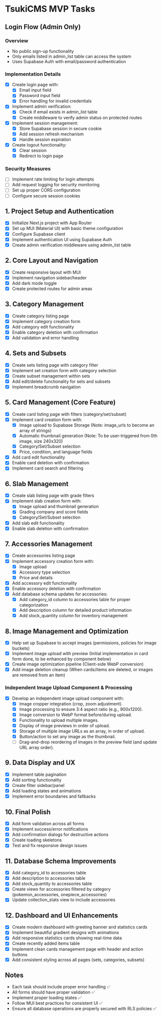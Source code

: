 # TsukiCMS MVP Tasks

## Login Flow (Admin Only)
### Overview
- No public sign-up functionality
- Only emails listed in admin_list table can access the system
- Uses Supabase Auth with email/password authentication

### Implementation Details
- [x] Create login page with:
  - [x] Email input field
  - [x] Password input field
  - [x] Error handling for invalid credentials
- [x] Implement admin verification:
  - [x] Check if email exists in admin_list table
  - [x] Create middleware to verify admin status on protected routes
- [x] Implement session management:
  - [x] Store Supabase session in secure cookie
  - [x] Add session refresh mechanism
  - [x] Handle session expiration
- [x] Create logout functionality:
  - [x] Clear session
  - [x] Redirect to login page

### Security Measures
- [ ] Implement rate limiting for login attempts
- [ ] Add request logging for security monitoring
- [ ] Set up proper CORS configuration
- [ ] Configure secure session cookies

## 1. Project Setup and Authentication
- [x] Initialize Next.js project with App Router
- [x] Set up MUI (Material UI) with basic theme configuration
- [x] Configure Supabase client
- [x] Implement authentication UI using Supabase Auth
- [x] Create admin verification middleware using admin_list table

## 2. Core Layout and Navigation
- [x] Create responsive layout with MUI
- [x] Implement navigation sidebar/header
- [x] Add dark mode toggle
- [x] Create protected routes for admin areas

## 3. Category Management
- [x] Create category listing page
- [x] Implement category creation form
- [x] Add category edit functionality
- [x] Enable category deletion with confirmation
- [x] Add validation and error handling

## 4. Sets and Subsets
- [x] Create sets listing page with category filter
- [x] Implement set creation form with category selection
- [x] Create subset management within sets
- [x] Add edit/delete functionality for sets and subsets
- [x] Implement breadcrumb navigation

## 5. Card Management (Core Feature)
- [x] Create card listing page with filters (category/set/subset)
- [x] Implement card creation form with:
  - [x] Image upload to Supabase Storage (Note: image_urls to become an array of strings)
  - [x] Automatic thumbnail generation (Note: To be user-triggered from 0th image, size 240x320)
  - [x] Category/Set/Subset selection
  - [x] Price, condition, and language fields
- [x] Add card edit functionality
- [x] Enable card deletion with confirmation
- [x] Implement card search and filtering

## 6. Slab Management
- [x] Create slab listing page with grade filters
- [x] Implement slab creation form with:
  - [x] Image upload and thumbnail generation
  - [x] Grading company and score fields
  - [x] Category/Set/Subset selection
- [x] Add slab edit functionality
- [x] Enable slab deletion with confirmation

## 7. Accessories Management
- [x] Create accessories listing page
- [x] Implement accessory creation form with:
  - [x] Image upload
  - [x] Accessory type selection
  - [x] Price and details
- [x] Add accessory edit functionality
- [x] Enable accessory deletion with confirmation
- [x] Add database schema updates for accessories:
  - [x] Add category_id column to accessories table for proper categorization
  - [x] Add description column for detailed product information
  - [x] Add stock_quantity column for inventory management

## 8. Image Management and Optimization
- [x] Help set up Supabase to accept images (permissions, policies for image buckets)
- [x] Implement image upload with preview (Initial implementation in card form done, to be enhanced by component below)
- [x] Create image optimization pipeline (Client-side WebP conversion)
- [x] Add image deletion cleanup (When cards/items are deleted, or images are removed from an item)

### Independent Image Upload Component & Processing
- [x] Develop an independent image upload component with:
  - [x] Image cropper integration (crop, zoom adjustment).
  - [x] Image processing to ensure 3:4 aspect ratio (e.g., 900x1200).
  - [x] Image conversion to WebP format before/during upload.
  - [x] Functionality to upload multiple images.
  - [x] Display of image previews in order of upload.
  - [x] Storage of multiple image URLs as an array, in order of upload.
  - [x] Button/action to set any image as the thumbnail.
  - [ ] Drag-and-drop reordering of images in the preview field (and update URL array order).

## 9. Data Display and UX
- [x] Implement table pagination
- [x] Add sorting functionality
- [x] Create filter sidebar/panel
- [x] Add loading states and animations
- [x] Implement error boundaries and fallbacks

## 10. Final Polish
- [x] Add form validation across all forms
- [x] Implement success/error notifications
- [x] Add confirmation dialogs for destructive actions
- [x] Create loading skeletons
- [x] Test and fix responsive design issues

## 11. Database Schema Improvements
- [x] Add category_id to accessories table
- [x] Add description to accessories table
- [x] Add stock_quantity to accessories table
- [x] Create views for accessories filtered by category (pokemon_accessories, onepiece_accessories)
- [x] Update collection_stats view to include accessories

## 12. Dashboard and UI Enhancements
- [x] Create modern dashboard with greeting banner and statistics cards
- [x] Implement beautiful gradient designs with animations
- [x] Add responsive statistics cards showing real-time data
- [x] Create recently added items table
- [x] Implement clean cards management page with header and action buttons
- [x] Add consistent styling across all pages (sets, categories, subsets)

## Notes
- Each task should include proper error handling ✅
- All forms should have proper validation ✅
- Implement proper loading states ✅
- Follow MUI best practices for consistent UI ✅
- Ensure all database operations are properly secured with RLS policies ✅
